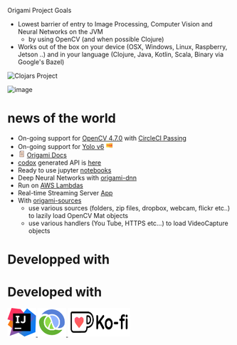 Origami Project Goals

- Lowest barrier of entry to Image Processing, Computer Vision and Neural Networks on the JVM
  - by using OpenCV (and when possible Clojure)
- Works out of the box on your device (OSX, Windows, Linux, Raspberry, Jetson ..) and in your language (Clojure, Java, Kotlin, Scala, Binary via Google's Bazel)

![Clojars Project](https://clojars.org/origami/latest-version.svg)

![image](https://circleci.com/gh/hellonico/origami.svg?style=svg)

# news of the world

- On-going support for [OpenCV 4.7.0](https://github.com/opencv/opencv/wiki/ChangeLog#version470) with [CircleCI Passing](https://app.circleci.com/pipelines/github/hellonico/origami)
- On-going support for [Yolo v6](https://github.com/meituan/YOLOv6) <img style="height:16px;width:16px" src="doc/yolo.png" alt=""/>
- <img style="height:16px;width:16px" src="doc/doc.png" alt=""/>  <a href="http://origamidocs.hellonico.info/">Origami Docs</a>
- [codox](https://github.com/weavejester/codox) generated API is [here](http://origamidocs.hellonico.info/codox/index.html)
- Ready to use jupyter [notebooks](https://github.com/hellonico/origami-fun/tree/master/jupyter)
- Deep Neural Networks with [origami-dnn](https://github.com/hellonico/origami-dnn)
- Run on [AWS Lambdas](https://github.com/hellonico/origami-aws-lambdas)
- Real-time Streaming Server [App](https://github.com/hellonico/opencv-live-video-stream-over-http) 
- With [origami-sources](https://github.com/hellonico/origami-sources/)
  - use various sources (folders, zip files, dropbox, webcam, flickr etc..) to lazily load OpenCV Mat objects
  - use various handlers (You Tube, HTTPS etc...) to load VideoCapture objects

# Developped with

# Developed with

<a href="https://www.jetbrains.com/idea/">
<img title="idea" width="64" height="64" src="doc/idea.png"/>
</a>

<a href="https://cursive-ide.com/">
<img title="cursive" width="64" height="64" src="doc/cursive.png"/>
</a>

<a href="https://ko-fi.com/hellonico">
<img title="cursive" width="140" height="64" src="doc/ko-fi.webp"/>
</a>
